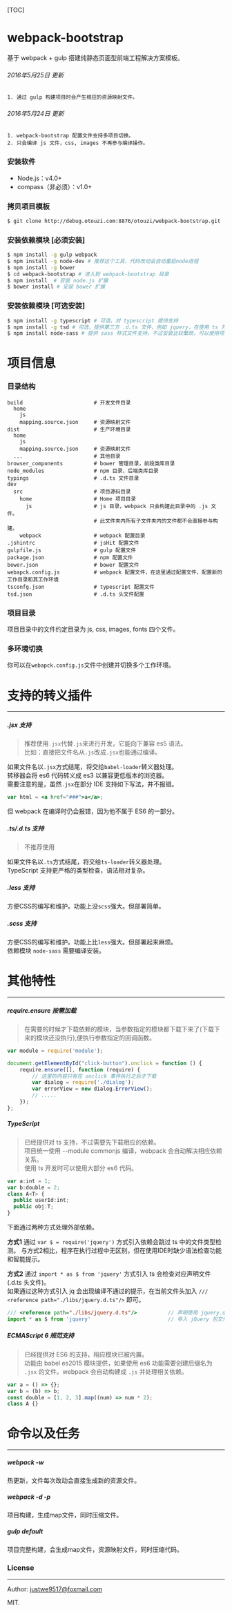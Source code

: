 [TOC]

# webpack-bootstrap
基于 webpack + gulp 搭建纯静态页面型前端工程解决方案模板。
###### 2016年5月25日 更新
    1. 通过 gulp 构建项目时会产生相应的资源映射文件。

###### 2016年5月24日 更新
    1. webpack-bootstrap 配置文件支持多项目切换。
    2. 只会编译 js 文件，css, images 不再参与编译操作。

### 安装软件
- Node.js：v4.0+
- compass（非必须）：v1.0+

### 拷贝项目模板
``` bash
$ git clone http://debug.otouzi.com:8876/otouzi/webpack-bootstrap.git
```

### 安装依赖模块 [必须安装]
``` bash
$ npm install -g gulp webpack
$ npm install -g node-dev # 推荐这个工具，代码改动会自动重启node进程
$ npm install -g bower
$ cd webpack-bootstrap # 进入到 webpack-bootstrap 目录 
$ npm install  # 安装 node.js 扩展
$ bower install # 安装 bower 扩展
```

### 安装依赖模块 [可选安装]
``` bash
$ npm install -g typescript # 可选，对 typescript 提供支持
$ npm install -g tsd # 可选，提供第三方 .d.ts 文件，例如 jquery，在使用 ts 开发时有效
$ npm install node-sass # 提供 sass 样式文件支持，不过安装比较繁琐，可以使用项目代替方案 LESS
```

# 项目信息
### 目录结构
```
build                       # 开发文件目录
  home
    js
    mapping.source.json     # 资源映射文件
dist                        # 生产环境目录
  home
    js
    mapping.source.json     # 资源映射文件
  ...                       # 其他目录
browser_components          # bower 管理目录，前段类库目录
node_modules                # npm 目录，后端类库目录
typings                     # .d.ts 文件目录
dev
  src                       # 项目源码目录
    home                    # Home 项目目录
      js                    # js 目录，webpack 只会构建此目录中的 .js 文件。
                            # 此文件夹内所有子文件夹内的文件都不会直接参与构建。
    webpack                 # webpack 配置目录
.jshintrc                   # jsHit 配置文件
gulpfile.js                 # gulp 配置文件
package.json                # npm 配置文件
bower.json                  # bower 配置文件
webapck.config.js           # webpack 配置文件，在这里通过配置文件，配置新的工作目录和其工作环境
tsconfg.json                # typescript 配置文件
tsd.json                    # .d.ts 头文件配置
```

### 项目目录
项目目录中的文件约定目录为 js, css, images, fonts 四个文件。

### 多环境切换
你可以在`webapck.config.js`文件中创建并切换多个工作环境。

# 支持的转义插件
----
##### .jsx 支持
> 推荐使用`.jsx`代替`.js`来进行开发，它能向下兼容 es5 语法。  
> 比如：直接把文件名从`.js`改成`.jsx`也能通过编译。  

如果文件名以`.jsx`方式结尾，将交给`babel-loader`转义器处理。  
转移器会将 es6 代码转义成 es3 以兼容更低版本的浏览器。  
需要注意的是，虽然`.jsx`在部分 IDE 支持如下写法，并不报错。  
``` jsx
var html = <a href="###">a</a>;
```
但 webpack 在编译时仍会报错，因为他不属于 ES6 的一部分。  

##### .ts/.d.ts 支持
> 不推荐使用

如果文件名以`.ts`方式结尾，将交给`ts-loader`转义器处理。  
TypeScript 支持更严格的类型检查，语法相对复杂。  

##### .less 支持
方便CSS的编写和维护。功能上没`scss`强大。但部署简单。

##### .scss 支持
方便CSS的编写和维护。功能上比`less`强大。但部署起来麻烦。  
依赖模块 `node-sass` 需要编译安装。  


# 其他特性
----
##### require.ensure 按需加载
> 在需要的时候才下载依赖的模块，当参数指定的模块都下载下来了(下载下来的模块还没执行),便执行参数指定的回调函数。

```js
var module = require('module');

document.getElementById("click-button").onclick = function () {
    require.ensure([], function (require) {
        // 这里的内容只有在 onclick 事件执行之后才下载
        var dialog = require('./dialog');
        var errorView = new dialog.ErrorView();
        // .....
    });
};
```

##### TypeScript
> 已经提供对 ts 支持，不过需要先下载相应的依赖。  
> 项目统一使用 --module commonjs 编译，webpack 会自动解决相应依赖关系。  
> 使用 ts 开发时可以使用大部分 es6 代码。

```typescript
var a:int = 1;
var b:double = 2;
class A<T> {
  public userId:int;
  public obj:T;
}
```

下面通过两种方式处理外部依赖。    

**方式1**
通过 `var $ = require('jquery')` 方式引入依赖会跳过 ts 中的文件类型检测。
与方式2相比，程序在执行过程中无区别，但在使用IDE时缺少语法检查功能和智能提示。

**方式2**
通过 `import * as $ from 'jquery'` 方式引入 ts 会检查对应声明文件(.d.ts 头文件)。  
如果通过这种方式引入 jq 会出现编译不通过的提示，在当前文件头加入 `/// <reference path="./libs/jquery.d.ts"/>` 即可。
```js
/// <reference path="./libs/jquery.d.ts"/>          // 声明使用 jquery.d.ts 头文件，ts 在编译时会执行安全检查。
import * as $ from 'jquery'                         // 导入 jQuery 包文件。
```

##### ECMAScript 6 规范支持
> 已经提供对 ES6 的支持，相应模块已被内置。  
> 功能由 babel es2015 模块提供，如果使用 es6 功能需要创建后缀名为 `.jsx` 的文件。webpack 会自动构建成 `.js` 并处理相关依赖。  

```js
var a = () => {};
var b = (b) => b;
const double = [1, 2, 3].map((num) => num * 2);
class A {}
```

# 命令以及任务
----
##### webpack -w
热更新，文件每次改动会直接生成新的资源文件。

##### webpack -d -p
项目构建，生成map文件，同时压缩文件。

##### gulp default
项目完整构建，会生成map文件，资源映射文件，同时压缩代码。

### License
----

Author: justwe9517@foxmail.com

MIT.
